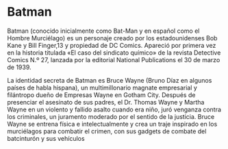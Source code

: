 # Batman

Batman (conocido inicialmente como Bat-Man y en español como el Hombre Murciélago) es un personaje creado por los estadounidenses Bob Kane y Bill Finger,13​ y propiedad de DC Comics. Apareció por primera vez en la historia titulada «El caso del sindicato químico» de la revista Detective Comics N.º 27, lanzada por la editorial National Publications el 30 de marzo de 1939.

La identidad secreta de Batman es Bruce Wayne (Bruno Díaz en algunos países de habla hispana), 
un multimillonario magnate empresarial y filántropo dueño de Empresas Wayne en Gotham City. Después de presenciar el asesinato de sus padres, 
el Dr. Thomas Wayne y Martha Wayne en un violento y fallido asalto cuando era niño, juró venganza contra los criminales, un juramento moderado 
por el sentido de la justicia. Bruce Wayne se entrena física e 
intelectualmente y crea un traje inspirado en los murciélagos para combatir el crimen, con sus gadgets de combate del batcinturón y sus vehículos
